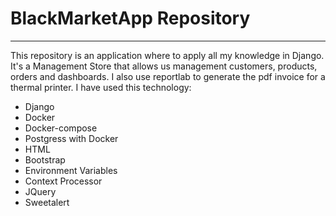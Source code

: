 # BlackMarketApp Repository
------
This repository is an application where to apply all my knowledge in Django. It's a Management Store that allows us management customers, products, orders and dashboards. I also use reportlab to generate the pdf invoice for a thermal printer. I have used this technology:

- Django
- Docker
- Docker-compose
- Postgress with Docker
- HTML
- Bootstrap
- Environment Variables
- Context Processor
- JQuery
- Sweetalert
